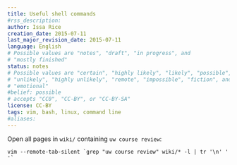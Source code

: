 ```yaml
---
title: Useful shell commands
#rss_description: 
author: Issa Rice
creation_date: 2015-07-11
last_major_revision_date: 2015-07-11
language: English
# Possible values are "notes", "draft", "in progress", and
# "mostly finished"
status: notes
# Possible values are "certain", "highly likely", "likely", "possible",
# "unlikely", "highly unlikely", "remote", "impossible", "fiction", and
# "emotional"
#belief: possible
# accepts "CC0", "CC-BY", or "CC-BY-SA"
license: CC-BY
tags: vim, bash, linux, command line
#aliases: 
---
```


Open all pages in `wiki/` containing `uw course review`:

``` {.bash}
vim --remote-tab-silent `grep "uw course review" wiki/* -l | tr '\n' ' '`
```
